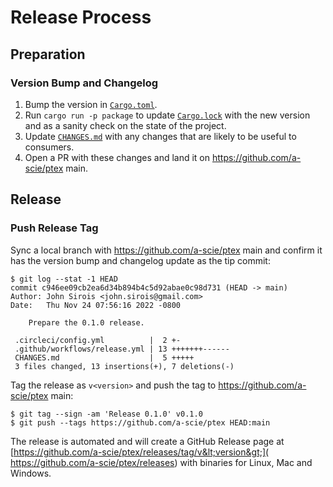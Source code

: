 # Release Process

## Preparation

### Version Bump and Changelog

1. Bump the version in [`Cargo.toml`](Cargo.toml).
2. Run `cargo run -p package` to update [`Cargo.lock`](Cargo.lock) with the new version
   and as a sanity check on the state of the project.
3. Update [`CHANGES.md`](CHANGES.md) with any changes that are likely to be useful to consumers.
4. Open a PR with these changes and land it on https://github.com/a-scie/ptex main.

## Release

### Push Release Tag

Sync a local branch with https://github.com/a-scie/ptex main and confirm it has the version bump
and changelog update as the tip commit:

```
$ git log --stat -1 HEAD
commit c946ee09cb2ea6d34b894b4c5d92abae0c98d731 (HEAD -> main)
Author: John Sirois <john.sirois@gmail.com>
Date:   Thu Nov 24 07:56:16 2022 -0800

    Prepare the 0.1.0 release.

 .circleci/config.yml          |  2 +-
 .github/workflows/release.yml | 13 +++++++------
 CHANGES.md                    |  5 +++++
 3 files changed, 13 insertions(+), 7 deletions(-)
```

Tag the release as `v<version>` and push the tag to https://github.com/a-scie/ptex main:

```
$ git tag --sign -am 'Release 0.1.0' v0.1.0
$ git push --tags https://github.com/a-scie/ptex HEAD:main
```

The release is automated and will create a GitHub Release page at
[https://github.com/a-scie/ptex/releases/tag/v&lt;version&gt;](
https://github.com/a-scie/ptex/releases) with binaries for Linux, Mac and Windows.

